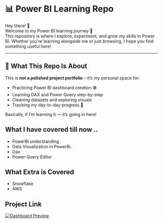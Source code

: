 # 📊 Power BI Learning Repo

Hey there! 👋  
Welcome to my Power BI learning journey 🚀  
This repository is where I explore, experiment, and grow my skills in Power BI. Whether you're learning alongside me or just browsing, I hope you find something useful here!

---

## 🎯 What This Repo Is About

This is **not a polished project portfolio** – it’s my personal space for:
- Practicing Power BI dashboard creation 🛠️
- Learning DAX and Power Query step-by-step
- Cleaning datasets and exploring visuals
- Tracking my day-to-day progress 📅

Basically, if I’m learning it — it’s going in here!


## What I have covered till now ..
- PowerBi understanding
- Data Visualization in PowerBi.
- Dax
- Power-Query Editor

## What Extra is Covered
- Snowflake
- AWS


## Project Link

[![Dashboard Preview](path/to/dashboard-screenshot.png)](https://app.powerbi.com/view?r=eyJrIjoiMjNhODIwZmItMDcyZi00ZTkyLTlhYWQtMDNhYTc2NTAzMDY2IiwidCI6IjkxYzc0YTVjLTFkOTgtNDI1Yy1iN2I4LWZhNGU5MDk4Y2Q2NSJ9)

